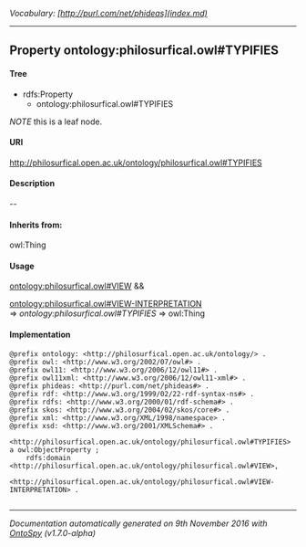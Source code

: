 _Vocabulary: [http://purl.com/net/phideas](index.md)_ 

---	
	




    


## Property ontology:philosurfical.owl#TYPIFIES


#### Tree

* rdfs:Property
    * ontology:philosurfical.owl#TYPIFIES





*NOTE* this is a leaf node.


#### URI
http://philosurfical.open.ac.uk/ontology/philosurfical.owl#TYPIFIES

#### Description
--


#### Inherits from:
owl:Thing



#### Usage


[ontology:philosurfical.owl#VIEW](class-ontologyphilosurficalowlview.md) &amp;&amp;  

[ontology:philosurfical.owl#VIEW-INTERPRETATION](class-ontologyphilosurficalowlview-interpretation.md) 
=&gt;&nbsp;_ontology:philosurfical.owl#TYPIFIES_&nbsp;=&gt;&nbsp;owl:Thing

#### Implementation
```
@prefix ontology: <http://philosurfical.open.ac.uk/ontology/> .
@prefix owl: <http://www.w3.org/2002/07/owl#> .
@prefix owl11: <http://www.w3.org/2006/12/owl11#> .
@prefix owl11xml: <http://www.w3.org/2006/12/owl11-xml#> .
@prefix phideas: <http://purl.com/net/phideas#> .
@prefix rdf: <http://www.w3.org/1999/02/22-rdf-syntax-ns#> .
@prefix rdfs: <http://www.w3.org/2000/01/rdf-schema#> .
@prefix skos: <http://www.w3.org/2004/02/skos/core#> .
@prefix xml: <http://www.w3.org/XML/1998/namespace> .
@prefix xsd: <http://www.w3.org/2001/XMLSchema#> .

<http://philosurfical.open.ac.uk/ontology/philosurfical.owl#TYPIFIES> a owl:ObjectProperty ;
    rdfs:domain <http://philosurfical.open.ac.uk/ontology/philosurfical.owl#VIEW>,
        <http://philosurfical.open.ac.uk/ontology/philosurfical.owl#VIEW-INTERPRETATION> .


```










---

_Documentation automatically generated on 9th November 2016 with [OntoSpy](http://ontospy.readthedocs.org/ "Open") (v1.7.0-alpha)_